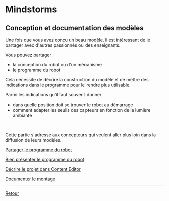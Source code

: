 # Mindstorms


## Conception et documentation des modèles

Une fois que vous avez conçu un beau modèle, il est intéressant de le partager avec d'autres passionnés ou des enseignants.

Vous pouvez partager

- la conception du robot ou d'un mécanisme
- le programme du robot

Cela nécessite de décrire la construction du modèle et de mettre des indications dans le programme pour le rendre plus utilisable. 

Parmi les indications qu'il faut souvent donner 

- dans quelle position doit se trouver le robot au démarrage
- comment adapter les seuils des capteurs en fonction de la lumière ambiante 

<div><br></div>

Cette partie s'adresse aux concepteurs qui veulent aller plus loin dans la diffusion de leurs modèles.

[Partager le programme du robot](project-package.md)

[Bien présenter le programme du robot](project-doc.md)

[Décrire le projet dans Content Editor](project-content-editor.md)

[Documenter le montage](ldd.md)

----

[Retour](../index.md)
